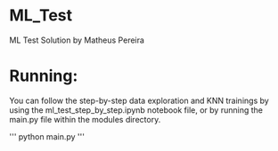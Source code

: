 # ML_Test
ML Test Solution by Matheus Pereira

# Running:
You can follow the step-by-step data exploration and KNN trainings
by using the ml_test_step_by_step.ipynb notebook file, or by
running the main.py file within the modules directory.

''' python main.py
'''
